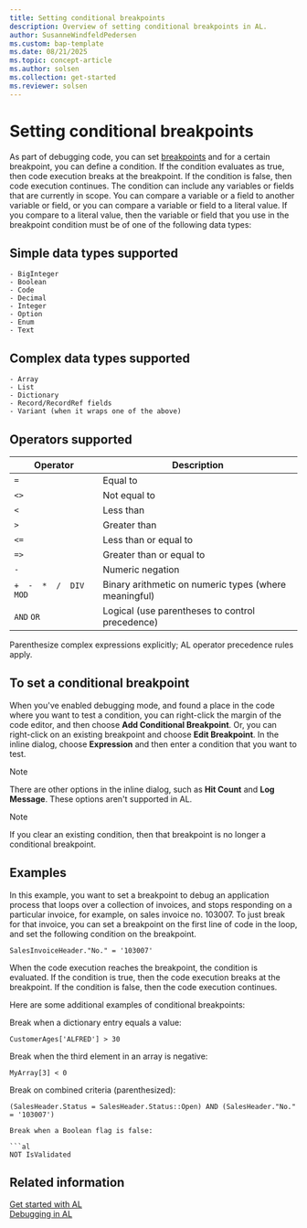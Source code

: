 ```yaml
---
title: Setting conditional breakpoints
description: Overview of setting conditional breakpoints in AL.
author: SusanneWindfeldPedersen
ms.custom: bap-template
ms.date: 08/21/2025
ms.topic: concept-article
ms.author: solsen
ms.collection: get-started
ms.reviewer: solsen
---
```


# Setting conditional breakpoints

As part of debugging code, you can set [breakpoints](devenv-debugging.md#breakpoints) and for a certain breakpoint, you can define a condition. If the condition evaluates as true, then code execution breaks at the breakpoint. If the condition is false, then code execution continues. The condition can include any variables or fields that are currently in scope. You can compare a variable or a field to another variable or field, or you can compare a variable or field to a literal value. If you compare to a literal value, then the variable or field that you use in the breakpoint condition must be of one of the following data types:

## Simple data types supported

    - BigInteger
    - Boolean
    - Code
    - Decimal
    - Integer
    - Option
    - Enum
    - Text

## Complex data types supported

    - Array
    - List
    - Dictionary
    - Record/RecordRef fields
    - Variant (when it wraps one of the above)

## Operators supported

|Operator|Description|
|--------|-----------|
|`=`| Equal to|
|`<>`| Not equal to|
|`<`| Less than|
|`>`| Greater than|
|`<=`| Less than or equal to|
|`=>`| Greater than or equal to|
|`-`| Numeric negation|
|`+  -  *  /  DIV  MOD`| Binary arithmetic on numeric types (where meaningful)|
|`AND` `OR`| Logical (use parentheses to control precedence)|

Parenthesize complex expressions explicitly; AL operator precedence rules apply.

## To set a conditional breakpoint

When you've enabled debugging mode, and found a place in the code where you want to test a condition, you can right-click the margin of the code editor, and then choose **Add Conditional Breakpoint**. Or, you can right-click on an existing breakpoint and choose **Edit Breakpoint**. In the inline dialog, choose **Expression** and then enter a condition that you want to test.

> [!NOTE]  
> There are other options in the inline dialog, such as **Hit Count** and **Log Message**. These options aren't supported in AL.

> [!NOTE]  
> If you clear an existing condition, then that breakpoint is no longer a conditional breakpoint.

## Examples

In this example, you want to set a breakpoint to debug an application process that loops over a collection of invoices, and stops responding on a particular invoice, for example, on sales invoice no. 103007. To just break for that invoice, you can set a breakpoint on the first line of code in the loop, and set the following condition on the breakpoint.

```al
SalesInvoiceHeader."No." = '103007'  
```

When the code execution reaches the breakpoint, the condition is evaluated. If the condition is true, then the code execution breaks at the breakpoint. If the condition is false, then the code execution continues.

Here are some additional examples of conditional breakpoints:

Break when a dictionary entry equals a value:

```al
CustomerAges['ALFRED'] > 30
```

Break when the third element in an array is negative:

```al
MyArray[3] < 0
```

Break on combined criteria (parenthesized):

```al
(SalesHeader.Status = SalesHeader.Status::Open) AND (SalesHeader."No." = '103007')

Break when a Boolean flag is false:

```al
NOT IsValidated
```

## Related information

[Get started with AL](devenv-get-started.md)  
[Debugging in AL](devenv-debugging.md)  
